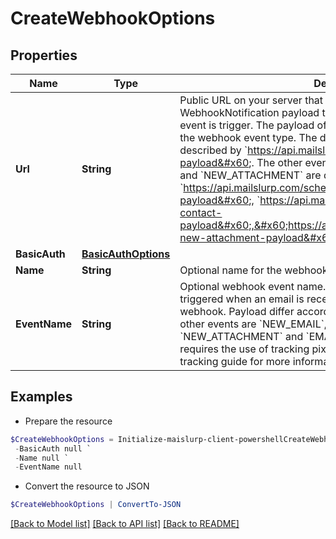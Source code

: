 # CreateWebhookOptions
## Properties

Name | Type | Description | Notes
------------ | ------------- | ------------- | -------------
**Url** | **String** | Public URL on your server that MailSlurp can post WebhookNotification payload to when an email is received or an event is trigger. The payload of the submitted JSON is dependent on the webhook event type. The default &#x60;EMAIL_RECEIVED&#x60; payload is described by &#x60;https://api.mailslurp.com/schemas/webhook-payload&#x60;. The other events, &#x60;NEW_EMAIL&#x60;, &#x60;NEW_CONTACT&#x60;, and &#x60;NEW_ATTACHMENT&#x60; are described by &#x60;https://api.mailslurp.com/schemas/webhook-new-email-payload&#x60;, &#x60;https://api.mailslurp.com/schemas/webhook-new-contact-payload&#x60;,&#x60;https://api.mailslurp.com/schemas/webhook-new-attachment-payload&#x60; respectively. | [optional] 
**BasicAuth** | [**BasicAuthOptions**](BasicAuthOptions) |  | [optional] 
**Name** | **String** | Optional name for the webhook | [optional] 
**EventName** | **String** | Optional webhook event name. Default is &#x60;EMAIL_RECEIVED&#x60; and is triggered when an email is received by the inbox associated with the webhook. Payload differ according to the webhook event name. The other events are &#x60;NEW_EMAIL&#x60;, &#x60;NEW_CONTACT&#x60;, and &#x60;NEW_ATTACHMENT&#x60; and &#x60;EMAIL_OPENED&#x60;. &#x60;EMAIL_OPENED&#x60; requires the use of tracking pixels when sending. See the email tracking guide for more information. | [optional] 

## Examples

- Prepare the resource
```powershell
$CreateWebhookOptions = Initialize-maislurp-client-powershellCreateWebhookOptions  -Url null `
 -BasicAuth null `
 -Name null `
 -EventName null
```

- Convert the resource to JSON
```powershell
$CreateWebhookOptions | ConvertTo-JSON
```

[[Back to Model list]](../README#documentation-for-models) [[Back to API list]](../README#documentation-for-api-endpoints) [[Back to README]](../README)

